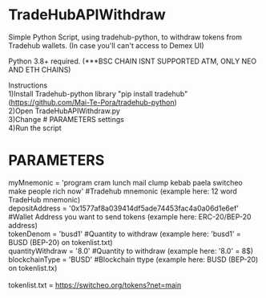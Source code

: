 # TradeHubAPIWithdraw<br>
Simple Python Script, using tradehub-python, to withdraw tokens from Tradehub wallets. (In case you'll can't access to Demex UI)<br>

Python 3.8+ required. (***BSC CHAIN ISNT SUPPORTED ATM, ONLY NEO AND ETH CHAINS)<br>

Instructions<br>
1)Install Tradehub-python library "pip install tradehub" (https://github.com/Mai-Te-Pora/tradehub-python)<br>
2)Open TradeHubAPIWithdraw.py<br>
3)Change # PARAMETERS settings<br>
4)Run the script<br>


# PARAMETERS<br>
myMnemonic = 'program cram lunch mail clump kebab paela switcheo make people rich now' #Tradehub mnemonic (example here: 12 word TradeHub mnemonic)<br>
depositAddress = '0x1577af8a039414df5ade74453fac4a0a06d1e6ef' #Wallet Address you want to send tokens (example here: ERC-20/BEP-20 address)<br>
tokenDenom = 'busd1' #Quantity to withdraw (example here: 'busd1' = BUSD (BEP-20) on tokenlist.txt)<br>
quantityWithdraw = '8.0' #Quantity to withdraw (example here: '8.0' = 8$)<br>
blockchainType = 'BUSD' #Blockchain ttype (example here: BUSD (BEP-20) on tokenlist.tx)<br>
<br>
tokenlist.txt = https://switcheo.org/tokens?net=main<br>
